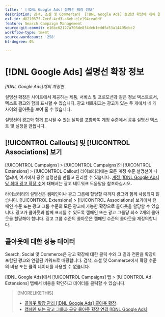 ```yaml
---
title: ' [!DNL Google Ads] 설명선 확장 정보'
description: 검색, 소셜 및 Commerce의  [!DNL Google Ads] 설명선 확장에 대해 알아봅니다.
exl-id: d821067f-7ec6-4cd3-a6eb-e1e194cea0df
feature: Search Campaign Management
source-git-commit: e16bc62127a708de8f4deb1eddfa53a14405cbc2
workflow-type: tm+mt
source-wordcount: '258'
ht-degree: 0%

---
```


# [!DNL Google Ads] 설명선 확장 정보

*[!DNL Google Ads]개의 계정만*

설명선 확장은 사이트에서 제공하는 제품, 서비스 및 프로모션과 같은 정보 텍스트로서, 텍스트 광고와 함께 표시할 수 있습니다. 광고 네트워크는 광고가 있는 두 개에서 네 개 사이의 콜아웃을 보여 줄 수 있습니다.

설명선이 광고와 함께 표시될 수 있는 날짜를 포함하여 계정 수준에서 공유 설명선 텍스트 및 설정을 만듭니다.

## [!UICONTROL Callouts] 및 [!UICONTROL Associations] 보기

[!UICONTROL Campaigns] > [!UICONTROL Campaigns]의 [!UICONTROL Extensions] > [!UICONTROL Callout] 라이브러리에는 모든 계정 수준 설명선이 나열되며, 여기에서 공유 설명선을 만들고 관리할 수 있습니다. [계정 [!DNL Google Ads] 당 최대 광고 확장 수](https://support.google.com/google-ads/answer/6372658?hl=en)에 대해서는 광고 네트워크 도움말을 참조하십시오.

라이브러리의 설명선은 캠페인이나 광고 그룹에 할당할 때까지 광고와 함께 사용되지 않습니다. [!UICONTROL Extensions] > [!UICONTROL Associations] 보기에서 캠페인 수준 또는 광고 그룹 수준의 모든 광고에 가능한 확장으로 콜아웃을 할당할 수 있습니다. 광고가 콜아웃과 함께 표시될 수 있도록 캠페인 또는 광고 그룹당 최소 2개의 콜아웃을 할당해야 합니다. 광고 그룹 수준의 콜아웃은 캠페인 수준의 콜아웃을 재정의합니다.

## 콜아웃에 대한 성능 데이터

Search, Social 및 Commerce은 광고 확장에 대한 클릭 수와 그 결과 전환을 확장이 포함된 광고와 연결된 키워드로 매핑합니다. 검색, 소셜 및 Commerce에서 확장 수준의 비용 또는 클릭 데이터를 사용할 수 없습니다.

[!DNL Google Ads]에서 [!UICONTROL Campaigns] 탭 > [!UICONTROL Ad Extensions] 탭에서 비용을 확인하고 데이터를 클릭할 수 있습니다.

>[!MORELIKETHIS]
>
>* [콜아웃 확장 관리 [!DNL Google Ads] 콜아웃 확장](callout-extension-manage.md)
>* [캠페인 또는 광고 그룹과 공유 콜아웃 확장 연결 [!DNL Google Ads] ](callout-extension-associate.md)
